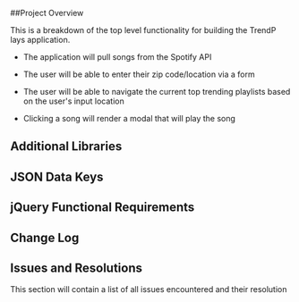 ##Project Overview

This is a breakdown of the top level functionality for building the TrendP lays application.

* The application will pull songs from the Spotify API

* The user will be able to enter their zip code/location via a form

* The user will be able to navigate the current top trending playlists based on the user's input location

* Clicking a song will render a modal that will play the song

## Additional Libraries

## JSON Data Keys

## jQuery Functional Requirements

## Change Log

## Issues and Resolutions

This section will contain a list of all issues encountered and their resolution

